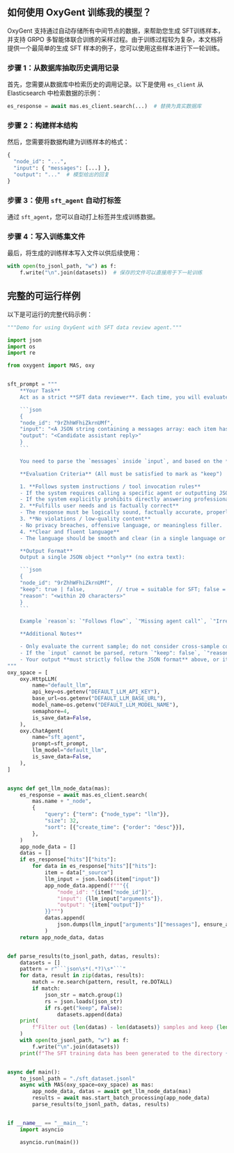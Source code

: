## 如何使用 OxyGent 训练我的模型？

OxyGent 支持通过自动存储所有中间节点的数据，来帮助您生成 SFT训练样本，并支持 GRPO 多智能体联合训练的采样过程。由于训练过程较为复杂，本文档将提供一个最简单的生成 SFT 样本的例子，您可以使用这些样本进行下一轮训练。

### 步骤 1：从数据库抽取历史调用记录

首先，您需要从数据库中检索历史的调用记录。以下是使用 `es_client` 从 Elasticsearch 中检索数据的示例：

```python
es_response = await mas.es_client.search(...)  # 替换为真实数据库
```

### 步骤 2：构建样本结构

然后，您需要将数据构建为训练样本的格式：

```python
{
  "node_id": "...",
  "input": { "messages": [...] },
  "output": "..."  # 模型给出的回复
}
```

### 步骤 3：使用 `sft_agent` 自动打标签

通过 `sft_agent`，您可以自动打上标签并生成训练数据。

### 步骤 4：写入训练集文件

最后，将生成的训练样本写入文件以供后续使用：

```python
with open(to_jsonl_path, "w") as f:
    f.write("\n".join(datasets))  # 保存的文件可以直接用于下一轮训练
```

## 完整的可运行样例

以下是可运行的完整代码示例：

```python
"""Demo for using OxyGent with SFT data review agent."""

import json
import os
import re

from oxygent import MAS, oxy


sft_prompt = """
    **Your Task**
    Act as a strict **SFT data reviewer**. Each time, you will evaluate **a single sample**, which includes:

    ```json
    {
    "node_id": "9rZhhWFhiZkrnUMf",
    "input": "<A JSON string containing a messages array: each item has a role and content>",
    "output": "<Candidate assistant reply>"
    }
    ```

    You need to parse the `messages` inside `input`, and based on the *system instructions* and *user queries*, determine whether the `output` qualifies as a high-quality SFT positive sample.

    **Evaluation Criteria** (All must be satisfied to mark as "keep")

    1. **Follows system instructions / tool invocation rules**
    - If the system requires calling a specific agent or outputting JSON, the `output` must follow.
    - If the system explicitly prohibits directly answering professional questions but the `output` does so → discard.
    2. **Fulfills user needs and is factually correct**
    - The response must be logically sound, factually accurate, properly formatted, and polite.
    3. **No violations / low-quality content**
    - No privacy breaches, offensive language, or meaningless filler.
    4. **Clear and fluent language**
    - The language should be smooth and clear (in a single language or with reasonable multilingual use).

    **Output Format**
    Output a single JSON object **only** (no extra text):

    ```json
    {
    "node_id": "9rZhhWFhiZkrnUMf",
    "keep": true | false,          // true = suitable for SFT; false = discard
    "reason": "<within 20 characters>"
    }
    ```

    Example `reason`s: `"Follows flow"`, `"Missing agent call"`, `"Irrelevant answer"`, `"Format error"`.

    **Additional Notes**

    - Only evaluate the current sample; do not consider cross-sample context.
    - If the `input` cannot be parsed, return `"keep": false`, `"reason": "Invalid input"`.
    - Your output **must strictly follow the JSON format** above, or it will be treated as invalid.
"""
oxy_space = [
    oxy.HttpLLM(
        name="default_llm",
        api_key=os.getenv("DEFAULT_LLM_API_KEY"),
        base_url=os.getenv("DEFAULT_LLM_BASE_URL"),
        model_name=os.getenv("DEFAULT_LLM_MODEL_NAME"),
        semaphore=4,
        is_save_data=False,
    ),
    oxy.ChatAgent(
        name="sft_agent",
        prompt=sft_prompt,
        llm_model="default_llm",
        is_save_data=False,
    ),
]


async def get_llm_node_data(mas):
    es_response = await mas.es_client.search(
        mas.name + "_node",
        {
            "query": {"term": {"node_type": "llm"}},
            "size": 32,
            "sort": [{"create_time": {"order": "desc"}}],
        },
    )
    app_node_data = []
    datas = []
    if es_response["hits"]["hits"]:
        for data in es_response["hits"]["hits"]:
            item = data["_source"]
            llm_input = json.loads(item["input"])
            app_node_data.append(f"""{{
                "node_id": "{item["node_id"]}",
                "input": {llm_input["arguments"]},
                "output": "{item["output"]}"
            }}""")
            datas.append(
                json.dumps(llm_input["arguments"]["messages"], ensure_ascii=False)
            )
    return app_node_data, datas


def parse_results(to_jsonl_path, datas, results):
    datasets = []
    pattern = r"```json\s*(.*?)\s*```"
    for data, result in zip(datas, results):
        match = re.search(pattern, result, re.DOTALL)
        if match:
            json_str = match.group(1)
            rs = json.loads(json_str)
            if rs.get("keep", False):
                datasets.append(data)
    print(
        f"Filter out {len(datas) - len(datasets)} samples and keep {len(datasets)} samples."
    )
    with open(to_jsonl_path, "w") as f:
        f.write("\n".join(datasets))
    print(f"The SFT training data has been generated to the directory {to_jsonl_path}.")


async def main():
    to_jsonl_path = "./sft_dataset.jsonl"
    async with MAS(oxy_space=oxy_space) as mas:
        app_node_data, datas = await get_llm_node_data(mas)
        results = await mas.start_batch_processing(app_node_data)
        parse_results(to_jsonl_path, datas, results)


if __name__ == "__main__":
    import asyncio

    asyncio.run(main())

```